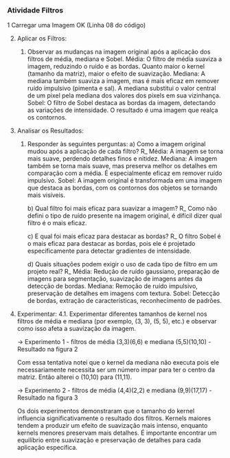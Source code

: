 ### Atividade Filtros

1 Carregar uma Imagem OK (Linha 08 do código)

2. Aplicar os Filtros:

   1. Observar as mudanças na imagem original após a aplicação dos filtros de média, mediana e Sobel.
      Média: O filtro de média suaviza a imagem, reduzindo o ruído e as bordas. Quanto maior o kernel (tamanho da matriz), maior o efeito de suavização.
      Mediana: A mediana também suaviza a imagem, mas é mais eficaz em remover ruído impulsivo (pimenta e sal). A mediana substitui o valor central de um pixel pela mediana dos valores dos pixels em sua vizinhança.
      Sobel: O filtro de Sobel destaca as bordas da imagem, detectando as variações de intensidade. O resultado é uma imagem que realça os contornos.

3. Analisar os Resultados:

   1. Responder às seguintes perguntas:
      a) Como a imagem original mudou após a aplicação de cada filtro?
      R\_ Média: A imagem se torna mais suave, perdendo detalhes finos e nitidez.
      Mediana: A imagem também se torna mais suave, mas preserva melhor os detalhes em comparação com a média. É especialmente eficaz em remover ruído impulsivo.
      Sobel: A imagem original é transformada em uma imagem que destaca as bordas, com os contornos dos objetos se tornando mais visíveis.

      b) Qual filtro foi mais eficaz para suavizar a imagem?
      R\_ Como não defini o tipo de ruído presente na imagem original, é difícil dizer qual filtro é o mais eficaz.

      c) E qual foi mais eficaz para destacar as bordas?
      R\_ O filtro Sobel é o mais eficaz para destacar as bordas, pois ele é projetado especificamente para detectar gradientes de intensidade.

      d) Quais situações podem exigir o uso de cada tipo de filtro em um projeto real?
      R\_ Média: Redução de ruído gaussiano, preparação de imagens para segmentação, suavização de imagens antes da detecção de bordas.
      Mediana: Remoção de ruído impulsivo, preservação de detalhes em imagens com textura.
      Sobel: Detecção de bordas, extração de características, reconhecimento de padrões.

4. Experimentar:
   4.1. Experimentar diferentes tamanhos de kernel nos filtros de média e mediana (por exemplo, (3, 3), (5, 5), etc.) e observar como isso afeta a suavização da imagem.

   -> Experimento 1 - filtros de média (3,3)(6,6) e mediana (5,5)(10,10) - Resultado na figura 2

   Com essa tentativa notei que o kernel da mediana não executa pois ele necessariamente necessita ser um número impar para ter o centro da matriz. Então alterei o (10,10) para (11,11).

   -> Experimento 2 - filtros de média (4,4)(2,2) e mediana (9,9)(17,17) - Resultado na figura 3

   Os dois experimentos demonstraram que o tamanho do kernel influencia significativamente o resultado dos filtros. Kernels maiores tendem a produzir um efeito de suavização mais intenso, enquanto kernels menores preservam mais detalhes. É importante encontrar um equilíbrio entre suavização e preservação de detalhes para cada aplicação específica.
